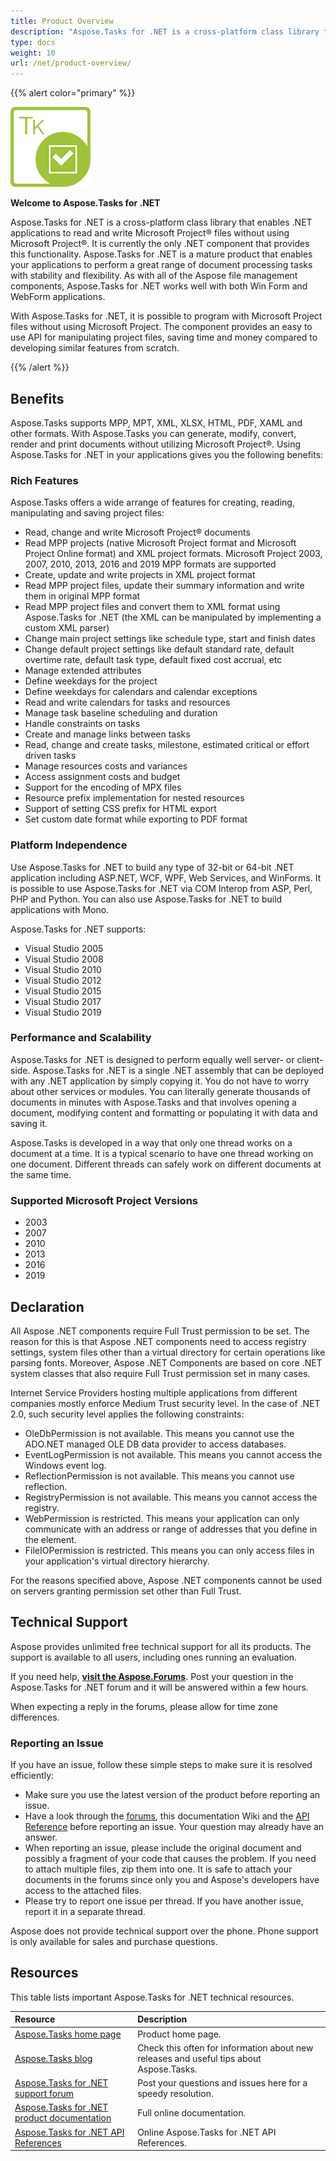 ```yaml
---
title: Product Overview
description: "Aspose.Tasks for .NET is a cross-platform class library that enables .NET applications to read, edit, save and convert Microsoft Project MPP/XML and Primavera XER/P6 XML files without using Microsoft Project or Oracle Primavera software."
type: docs
weight: 10
url: /net/product-overview/
---
```


{{% alert color="primary" %}} 

![Aspose.Tasks for .NET logo](product-overview_1.png)

**Welcome to Aspose.Tasks for .NET**

Aspose.Tasks for .NET is a cross-platform class library that enables .NET applications to read and write Microsoft Project® files without using Microsoft Project®. It is currently the only .NET component that provides this functionality. Aspose.Tasks for .NET is a mature product that enables your applications to perform a great range of document processing tasks with stability and flexibility. As with all of the Aspose file management components, Aspose.Tasks for .NET works well with both Win Form and WebForm applications.

With Aspose.Tasks for .NET, it is possible to program with Microsoft Project files without using Microsoft Project. The component provides an easy to use API for manipulating project files, saving time and money compared to developing similar features from scratch.

{{% /alert %}} 
## **Benefits**
Aspose.Tasks supports MPP, MPT, XML, XLSX, HTML, PDF, XAML and other formats. With Aspose.Tasks you can generate, modify, convert, render and print documents without utilizing Microsoft Project®. Using Aspose.Tasks for .NET in your applications gives you the following benefits:
### **Rich Features**
Aspose.Tasks offers a wide arrange of features for creating, reading, manipulating and saving project files:

- Read, change and write Microsoft Project® documents
- Read MPP projects (native Microsoft Project format and Microsoft Project Online format) and XML project formats. Microsoft Project 2003, 2007, 2010, 2013, 2016 and 2019 MPP formats are supported
- Create, update and write projects in XML project format
- Read MPP project files, update their summary information and write them in original MPP format
- Read MPP project files and convert them to XML format using Aspose.Tasks for .NET (the XML can be manipulated by implementing a custom XML parser)
- Change main project settings like schedule type, start and finish dates
- Change default project settings like default standard rate, default overtime rate, default task type, default fixed cost accrual, etc
- Manage extended attributes
- Define weekdays for the project
- Define weekdays for calendars and calendar exceptions
- Read and write calendars for tasks and resources
- Manage task baseline scheduling and duration
- Handle constraints on tasks
- Create and manage links between tasks
- Read, change and create tasks, milestone, estimated critical or effort driven tasks
- Manage resources costs and variances
- Access assignment costs and budget
- Support for the encoding of MPX files
- Resource prefix implementation for nested resources
- Support of setting CSS prefix for HTML export
- Set custom date format while exporting to PDF format
### **Platform Independence**
Use Aspose.Tasks for .NET to build any type of 32-bit or 64-bit .NET application including ASP.NET, WCF, WPF, Web Services, and WinForms. It is possible to use Aspose.Tasks for .NET via COM Interop from ASP, Perl, PHP and Python. You can also use Aspose.Tasks for .NET to build applications with Mono. 

Aspose.Tasks for .NET supports:

- Visual Studio 2005
- Visual Studio 2008
- Visual Studio 2010
- Visual Studio 2012
- Visual Studio 2015
- Visual Studio 2017
- Visual Studio 2019
### **Performance and Scalability**
Aspose.Tasks for .NET is designed to perform equally well server- or client-side. Aspose.Tasks for .NET is a single .NET assembly that can be deployed with any .NET application by simply copying it. You do not have to worry about other services or modules. You can literally generate thousands of documents in minutes with Aspose.Tasks and that involves opening a document, modifying content and formatting or populating it with data and saving it. 

Aspose.Tasks is developed in a way that only one thread works on a document at a time. It is a typical scenario to have one thread working on one document. Different threads can safely work on different documents at the same time.
### **Supported Microsoft Project Versions**
- 2003
- 2007
- 2010
- 2013
- 2016
- 2019
## **Declaration**
All Aspose .NET components require Full Trust permission to be set. The reason for this is that Aspose .NET components need to access registry settings, system files other than a virtual directory for certain operations like parsing fonts. Moreover, Aspose .NET Components are based on core .NET system classes that also require Full Trust permission set in many cases.

Internet Service Providers hosting multiple applications from different companies mostly enforce Medium Trust security level. In the case of .NET 2.0, such security level applies the following constraints:

- OleDbPermission is not available. This means you cannot use the ADO.NET managed OLE DB data provider to access databases.
- EventLogPermission is not available. This means you cannot access the Windows event log.
- ReflectionPermission is not available. This means you cannot use reflection.
- RegistryPermission is not available. This means you cannot access the registry.
- WebPermission is restricted. This means your application can only communicate with an address or range of addresses that you define in the <trust> element.
- FileIOPermission is restricted. This means you can only access files in your application's virtual directory hierarchy.

For the reasons specified above, Aspose .NET components cannot be used on servers granting permission set other than Full Trust.
## **Technical Support**
Aspose provides unlimited free technical support for all its products. The support is available to all users, including ones running an evaluation.

If you need help, [**visit the Aspose.Forums**](https://forum.aspose.com/). Post your question in the Aspose.Tasks for .NET forum and it will be answered within a few hours.

When expecting a reply in the forums, please allow for time zone differences.
### **Reporting an Issue**
If you have an issue, follow these simple steps to make sure it is resolved efficiently:

- Make sure you use the latest version of the product before reporting an issue. 
- Have a look through the [forums](https://forum.aspose.com/), this documentation Wiki and the [API Reference](https://apireference.aspose.com/tasks/net) before reporting an issue. Your question may already have an answer.
- When reporting an issue, please include the original document and possibly a fragment of your code that causes the problem. If you need to attach multiple files, zip them into one. It is safe to attach your documents in the forums since only you and Aspose's developers have access to the attached files.
- Please try to report one issue per thread. If you have another issue, report it in a separate thread.

Aspose does not provide technical support over the phone. Phone support is only available for sales and purchase questions.
## **Resources**
This table lists important Aspose.Tasks for .NET technical resources.

|**Resource**|**Description**|
| :- | :- |
|[Aspose.Tasks home page](https://products.aspose.com/tasks/net)|Product home page.|
|[Aspose.Tasks blog](https://blog.aspose.com/category/tasks/)|Check this often for information about new releases and useful tips about Aspose.Tasks.|
|[Aspose.Tasks for .NET support forum](https://forum.aspose.com/c/tasks/15)|Post your questions and issues here for a speedy resolution.|
|[Aspose.Tasks for .NET product documentation](https://docs.aspose.com/tasks/net/)|Full online documentation.|
|[Aspose.Tasks for .NET API References](https://apireference.aspose.com/tasks/net)|Online Aspose.Tasks for .NET API References.|
